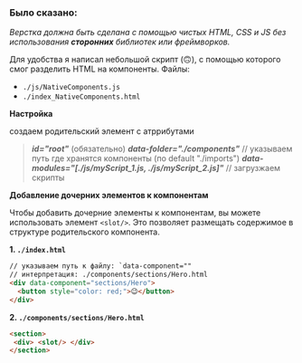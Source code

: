### Было сказано:
*Верстка должна быть сделана с помощью чистых HTML, CSS и JS без использования ***сторонних*** библиотек или фреймворков.*

Для удобства я написал небольшой скрипт (🙃), с помощью которого смог разделить HTML на компоненты. Файлы:

* `./js/NativeComponents.js`
* `./index_NativeComponents.html`

**Настройка**
  
создаем родительский элемент с атррибутами 
> ***id="root"*** (обязательно)
> ***data-folder="./components"*** // указываем путь где хранятся компоненты (по default "./imports")
> ***data-modules="[./js/myScript_1.js, ./js/myScript_2.js]"*** // загрузжаем скрипты 

**Добавление дочерних элементов к компонентам**

Чтобы добавить дочерние элементы к компонентам, вы можете использовать элемент `<slot/>`.  Это позволяет размещать содержимое в структуре родительского компонента.

**1.  `./index.html`**

```html
// указываем путь к файлу: `data-component=""
// интерпретация: ./components/sections/Hero.html
<div data-component="sections/Hero">
  <button style="color: red;">😉</button>
</div>
```

**2.  `./components/sections/Hero.html`**
```html
<section>
 <div> <slot/> </div>
</section>
```